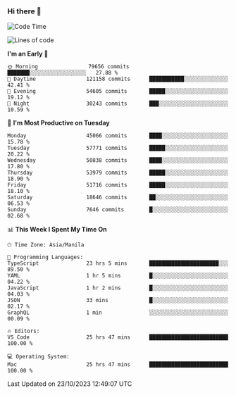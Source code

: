 ### Hi there 👋

<!--START_SECTION:waka-->
![Code Time](http://img.shields.io/badge/Code%20Time-4%2C450%20hrs%2054%20mins-blue)

![Lines of code](https://img.shields.io/badge/From%20Hello%20World%20I%27ve%20Written-108.5%20million%20lines%20of%20code-blue)

**I'm an Early 🐤** 

```text
🌞 Morning                79656 commits       ███████░░░░░░░░░░░░░░░░░░   27.88 % 
🌆 Daytime                121158 commits      ███████████░░░░░░░░░░░░░░   42.41 % 
🌃 Evening                54605 commits       █████░░░░░░░░░░░░░░░░░░░░   19.12 % 
🌙 Night                  30243 commits       ███░░░░░░░░░░░░░░░░░░░░░░   10.59 % 
```
📅 **I'm Most Productive on Tuesday** 

```text
Monday                   45066 commits       ████░░░░░░░░░░░░░░░░░░░░░   15.78 % 
Tuesday                  57771 commits       █████░░░░░░░░░░░░░░░░░░░░   20.22 % 
Wednesday                50838 commits       ████░░░░░░░░░░░░░░░░░░░░░   17.80 % 
Thursday                 53979 commits       █████░░░░░░░░░░░░░░░░░░░░   18.90 % 
Friday                   51716 commits       █████░░░░░░░░░░░░░░░░░░░░   18.10 % 
Saturday                 18646 commits       ██░░░░░░░░░░░░░░░░░░░░░░░   06.53 % 
Sunday                   7646 commits        █░░░░░░░░░░░░░░░░░░░░░░░░   02.68 % 
```


📊 **This Week I Spent My Time On** 

```text
🕑︎ Time Zone: Asia/Manila

💬 Programming Languages: 
TypeScript               23 hrs 5 mins       ██████████████████████░░░   89.50 % 
YAML                     1 hr 5 mins         █░░░░░░░░░░░░░░░░░░░░░░░░   04.22 % 
JavaScript               1 hr 2 mins         █░░░░░░░░░░░░░░░░░░░░░░░░   04.03 % 
JSON                     33 mins             █░░░░░░░░░░░░░░░░░░░░░░░░   02.17 % 
GraphQL                  1 min               ░░░░░░░░░░░░░░░░░░░░░░░░░   00.09 % 

🔥 Editors: 
VS Code                  25 hrs 47 mins      █████████████████████████   100.00 % 

💻 Operating System: 
Mac                      25 hrs 47 mins      █████████████████████████   100.00 % 
```


 Last Updated on 23/10/2023 12:49:07 UTC
<!--END_SECTION:waka-->


<!--
**rad182/rad182** is a ✨ _special_ ✨ repository because its `README.md` (this file) appears on your GitHub profile.

Here are some ideas to get you started:

- 🔭 I’m currently working on ...
- 🌱 I’m currently learning ...
- 👯 I’m looking to collaborate on ...
- 🤔 I’m looking for help with ...
- 💬 Ask me about ...
- 📫 How to reach me: ...
- 😄 Pronouns: ...
- ⚡ Fun fact: ...
-->
